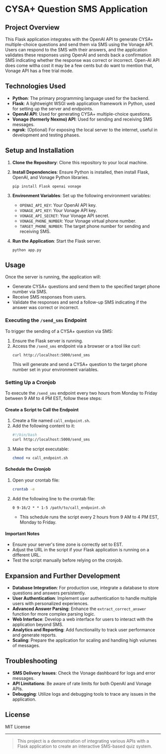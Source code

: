 
# CYSA+ Question SMS Application

## Project Overview
This Flask application integrates with the OpenAI API to generate CYSA+ multiple-choice questions and send them via SMS using the Vonage API. Users can respond to the SMS with their answers, and the application validates these responses using OpenAI and sends back a confirmation SMS indicating whether the response was correct or incorrect. Open-AI API does come witha cost it may be a few cents but do want to mention that, Vonage API has a free trial mode.

## Technologies Used
- **Python**: The primary programming language used for the backend.
- **Flask**: A lightweight WSGI web application framework in Python, used for setting up the server and endpoints.
- **OpenAI API**: Used for generating CYSA+ multiple-choice questions.
- **Vonage (formerly Nexmo) API**: Used for sending and receiving SMS messages.
- **ngrok**: (Optional) For exposing the local server to the internet, useful in development and testing phases.

## Setup and Installation
1. **Clone the Repository**: Clone this repository to your local machine.
2. **Install Dependencies**: Ensure Python is installed, then install Flask, OpenAI, and Vonage Python libraries.
   ```
   pip install Flask openai vonage
   ```
3. **Environment Variables**: Set up the following environment variables:
   - `OPENAI_API_KEY`: Your OpenAI API key.
   - `VONAGE_API_KEY`: Your Vonage API key.
   - `VONAGE_API_SECRET`: Your Vonage API secret.
   - `VONAGE_PHONE_NUMBER`: Your Vonage virtual phone number.
   - `TARGET_PHONE_NUMBER`: The target phone number for sending and receiving SMS.

4. **Run the Application**: Start the Flask server.
   ```
   python app.py
   ```

## Usage
Once the server is running, the application will:
- Generate CYSA+ questions and send them to the specified target phone number via SMS.
- Receive SMS responses from users.
- Validate the responses and send a follow-up SMS indicating if the answer was correct or incorrect.

### Executing the `/send_sms` Endpoint
To trigger the sending of a CYSA+ question via SMS:
1. Ensure the Flask server is running.
2. Access the `/send_sms` endpoint via a browser or a tool like curl:
   ```
   curl http://localhost:5000/send_sms
   ```
   This will generate and send a CYSA+ question to the target phone number set in your environment variables.

### Setting Up a Cronjob
To execute the `/send_sms` endpoint every two hours from Monday to Friday between 9 AM to 4 PM EST, follow these steps:

#### Create a Script to Call the Endpoint
1. Create a file named `call_endpoint.sh`.
2. Add the following content to it:
   ```bash
   #!/bin/bash
   curl http://localhost:5000/send_sms
   ```
3. Make the script executable:
   ```bash
   chmod +x call_endpoint.sh
   ```

#### Schedule the Cronjob
1. Open your crontab file:
   ```bash
   crontab -e
   ```
2. Add the following line to the crontab file:
   ```cron
   0 9-16/2 * * 1-5 /path/to/call_endpoint.sh
   ```
   - This schedule runs the script every 2 hours from 9 AM to 4 PM EST, Monday to Friday.

#### Important Notes
- Ensure your server's time zone is correctly set to EST.
- Adjust the URL in the script if your Flask application is running on a different URL.
- Test the script manually before relying on the cronjob.

## Expansion and Further Development
- **Database Integration**: For production use, integrate a database to store questions and answers persistently.
- **User Authentication**: Implement user authentication to handle multiple users with personalized experiences.
- **Advanced Answer Parsing**: Enhance the `extract_correct_answer` function for more complex parsing logic.
- **Web Interface**: Develop a web interface for users to interact with the application beyond SMS.
- **Analytics and Reporting**: Add functionality to track user performance and generate reports.
- **Scaling**: Prepare the application for scaling and handling high volumes of messages.

## Troubleshooting
- **SMS Delivery Issues**: Check the Vonage dashboard for logs and error messages.
- **API Limitations**: Be aware of rate limits for both OpenAI and Vonage APIs.
- **Debugging**: Utilize logs and debugging tools to trace any issues in the application.

## License
 MIT License


---

> This project is a demonstration of integrating various APIs with a Flask application to create an interactive SMS-based quiz system.
